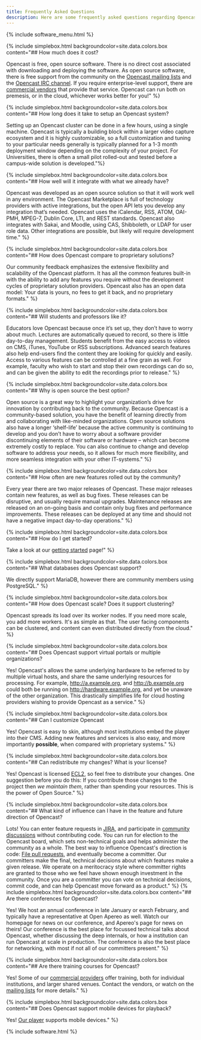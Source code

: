 ```yaml
---
title: Frequently Asked Questions
description: Here are some frequently asked questions regarding Opencast. This will help you determine if it’s the right solution for your organization.
---
```

{% include software_menu.html %}

{% include simplebox.html backgroundcolor=site.data.colors.box
content="## How much does it cost?

Opencast is free, open source software. There is no direct cost associated with downloading and deploying the software. As open source software, there is free support from the community on the [Opencast mailing lists](communication.md) and the [Opencast IRC channel](communication.md). If you require enterprise-level support, there are [commercial vendors](support.md) that provide that service. Opencast can run both on premesis, or in the cloud, whichever works better for you!" %}

{% include simplebox.html backgroundcolor=site.data.colors.box
content="## How long does it take to setup an Opencast system?

Setting up an Opencast cluster can be done in a few hours, using a single machine. Opencast is typically a building block within a larger video capture ecosystem and it is highly customizable, so a full customization and tuning to your particular needs generally is typically planned for a 1-3 month deployment window depending on the complexity of your project. For Universities, there is often a small pilot rolled-out and tested before a campus-wide solution is developed."%}


{% include simplebox.html backgroundcolor=site.data.colors.box
content="## How well will it integrate with what we already have?

Opencast was developed as an open source solution so that it will work well in any environment. The Opencast Marketplace is full of technology providers with active integrations, but the open API lets you develop any integration that’s needed. Opencast uses the iCalendar, RSS, ATOM, OAI-PMH, MPEG-7, Dublin Core, LTI, and REST standards.  Opencast also integrates with Sakai, and Moodle, using CAS, Shibboleth, or LDAP for user role data.  Other integrations are possible, but likely will require development time." %}

{% include simplebox.html backgroundcolor=site.data.colors.box
content="## How does Opencast compare to proprietary solutions?

Our community feedback emphasizes the extensive flexibility and scalability of the Opencast platform. It has all the common features built-in with the ability to add any features you require without the development cycles of proprietary solution providers.  Opencast also has an open data model: Your data is yours, no fees to get it back, and no proprietary formats." %}

{% include simplebox.html backgroundcolor=site.data.colors.box
content="## Will students and professors like it?

Educators love Opencast because once it’s set up, they don’t have to worry about much. Lectures are automatically queued to record, so there is little day-to-day management. Students benefit from the easy access to videos on CMS, iTunes, YouTube or RSS subscriptions. Advanced search features also help end-users find the content they are looking for quickly and easily.  Access to various features can be controlled at a fine grain as well.  For example, faculty who wish to start and stop their own recordings can do so, and can be given the ability to edit the recordings prior to release." %}

{% include simplebox.html backgroundcolor=site.data.colors.box
content="## Why is open source the best option?

Open source is a great way to highlight your organization’s drive for innovation by contributing back to the community. Because Opencast is a community-based solution, you have the benefit of learning directly from and collaborating with like-minded organizations. Open source solutions also have a longer ‘shelf-life’ because the active community is continuing to develop and you don’t have to worry about a software provider discontinuing elements of their software or hardware – which can become extremely costly to replace. You can also continue to change and develop software to address your needs, so it allows for much more flexibility, and more seamless integration with your other IT-systems." %}

{% include simplebox.html backgroundcolor=site.data.colors.box
content="## How often are new features rolled out by the community?

Every year there are two major releases of Opencast.  These major releases contain new features, as well as bug fixes.  These releases can be disruptive, and usually require manual upgrades.  Maintenance releases are released on an on-going basis and contain only bug fixes and performance improvements.  These releases can be deployed at any time and should not have a negative impact day-to-day operations." %}

{% include simplebox.html backgroundcolor=site.data.colors.box
content="## How do I get started?

Take a look at our [getting started](getting-started.md) page!" %}

{% include simplebox.html backgroundcolor=site.data.colors.box
content="## What databases does Opencast support?

We directly support MariaDB, however there are community members using PostgreSQL." %}

{% include simplebox.html backgroundcolor=site.data.colors.box
content="## How does Opencast scale?  Does it support clustering?

Opencast spreads its load over its worker nodes.  If you need more scale, you add more workers.  It's as simple as that.  The user facing components can be clustered, and content can even distributed directly from the cloud." %}

{% include simplebox.html backgroundcolor=site.data.colors.box
content="## Does Opencast support virtual portals or multiple organizations?

Yes!  Opencast's allows the same underlying hardware to be referred to by multiple virtual hosts, and share the same underlying resources for processing.  For example, http://a.example.org, and http://b.example.org could both be running on http://hardware.example.org, and yet be unaware of the other organization.  This drastically simplifies life for cloud hosting providers wishing to provide Opencast as a service." %}

{% include simplebox.html backgroundcolor=site.data.colors.box
content="## Can I customize Opencast

Yes!  Opencast is easy to skin, although most institutions embed the player into their CMS.  Adding new features and services is also easy, and more importantly __possible__, when compared with proprietary systems." %}

{% include simplebox.html backgroundcolor=site.data.colors.box
content="## Can redistribute my changes?  What is your license?

Yes!  Opencast is licensed [ECL2](https://github.com/opencast/opencast/blob/develop/LICENSE), so feel free to distribute your changes.  One suggestion before you do this: If you contribute those changes to the project then *we maintain them*, rather than spending your resources.  This is the power of Open Source." %}

{% include simplebox.html backgroundcolor=site.data.colors.box
content="## What kind of influence can I have in the feature and future direction of Opencast?

Lots!  You can enter feature requests in [JIRA](https://opencast.jira.com), and participate in [community discussions](communication.md) without contributing code.  You can run for election to the Opencast board, which sets non-technical goals and helps administer the community as a whole.  The best way to influence Opencast's direction is code: [File pull requests](https://github.com/opencast/opencast/pulls), and eventually become a committer.  Our committers make the final, technical decisions about which features make a given release.  We operate on a meritocracy style where committer rights are granted to those who we feel have shown enough investment in the community.  Once you are a committer you can vote on technical decisions, commit code, and can help Opencast move forward as a product." %}
{% include simplebox.html backgroundcolor=site.data.colors.box
content="## Are there conferences for Opencast?

Yes!  We host an annual conference in late January or earch February, and typically have a representative at Open Apereo as well.  Watch our homepage for news on our conference, and Apereo's page for news on theirs!  Our conference is the best place for focussed technical talks about Opencast, whether discussing the deep internals, or how a institution can run Opencast at scale in production.  The conference is also the best place for networking, with most if not all of our committers present." %}

{% include simplebox.html backgroundcolor=site.data.colors.box
content="## Are there training courses for Opencast?

Yes!  Some of our [commercial providers](support.md) offer training, both for individual institutions, and larger shared venues.  Contact the vendors, or watch on the [mailing lists](communication.md) for more details." %}

{% include simplebox.html backgroundcolor=site.data.colors.box
content="## Does Opencast support mobile devices for playback?

Yes!  [Our player](https://paellaplayer.upv.es/) supports mobile devices." %}

{% include software.html %}


